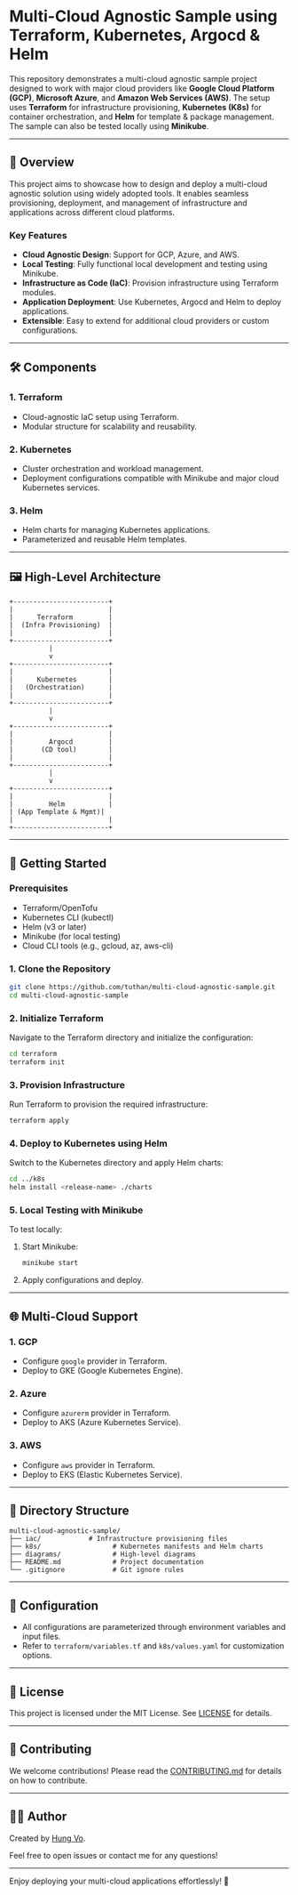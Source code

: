 # Multi-Cloud Agnostic Sample using Terraform, Kubernetes, Argocd & Helm  

This repository demonstrates a multi-cloud agnostic sample project designed to work with major cloud providers like **Google Cloud Platform (GCP)**, **Microsoft Azure**, and **Amazon Web Services (AWS)**. The setup uses **Terraform** for infrastructure provisioning, **Kubernetes (K8s)** for container orchestration, and **Helm** for template & package management. The sample can also be tested locally using **Minikube**.  

---

## 📜 **Overview**  

This project aims to showcase how to design and deploy a multi-cloud agnostic solution using widely adopted tools. It enables seamless provisioning, deployment, and management of infrastructure and applications across different cloud platforms.  

### **Key Features**  
- **Cloud Agnostic Design**: Support for GCP, Azure, and AWS.  
- **Local Testing**: Fully functional local development and testing using Minikube.  
- **Infrastructure as Code (IaC)**: Provision infrastructure using Terraform modules.  
- **Application Deployment**: Use Kubernetes, Argocd and Helm to deploy applications.  
- **Extensible**: Easy to extend for additional cloud providers or custom configurations.  

---

## 🛠️ **Components**  

### **1. Terraform**  
- Cloud-agnostic IaC setup using Terraform.  
- Modular structure for scalability and reusability.  

### **2. Kubernetes**  
- Cluster orchestration and workload management.  
- Deployment configurations compatible with Minikube and major cloud Kubernetes services.  

### **3. Helm**  
- Helm charts for managing Kubernetes applications.  
- Parameterized and reusable Helm templates.  

---

## 🖼️ **High-Level Architecture**  

```plaintext
+------------------------+
|                        |
|      Terraform         |
|  (Infra Provisioning)  |
|                        |
+------------------------+
          |
          v
+------------------------+
|                        |
|      Kubernetes        |
|   (Orchestration)      |
|                        |
+------------------------+
          |
          v
+------------------------+
|                        |
|         Argocd         |
|       (CD tool)        |
|                        |
+------------------------+
          |
          v
+------------------------+
|                        |
|         Helm           |
| (App Template & Mgmt)|
|                        |
+------------------------+
```

---

## 🚀 **Getting Started**  

### **Prerequisites**  
- Terraform/OpenTofu  
- Kubernetes CLI (kubectl)  
- Helm (v3 or later)  
- Minikube (for local testing)  
- Cloud CLI tools (e.g., gcloud, az, aws-cli)  

### **1. Clone the Repository**  
```bash
git clone https://github.com/tuthan/multi-cloud-agnostic-sample.git
cd multi-cloud-agnostic-sample
```

### **2. Initialize Terraform**  
Navigate to the Terraform directory and initialize the configuration:  
```bash
cd terraform
terraform init
```

### **3. Provision Infrastructure**  
Run Terraform to provision the required infrastructure:  
```bash
terraform apply
```

### **4. Deploy to Kubernetes using Helm**  
Switch to the Kubernetes directory and apply Helm charts:  
```bash
cd ../k8s
helm install <release-name> ./charts
```

### **5. Local Testing with Minikube**  
To test locally:  
1. Start Minikube:  
   ```bash
   minikube start
   ```
2. Apply configurations and deploy.

---

## 🌐 **Multi-Cloud Support**  

### **1. GCP**  
- Configure `google` provider in Terraform.  
- Deploy to GKE (Google Kubernetes Engine).  

### **2. Azure**  
- Configure `azurerm` provider in Terraform.  
- Deploy to AKS (Azure Kubernetes Service).  

### **3. AWS**  
- Configure `aws` provider in Terraform.  
- Deploy to EKS (Elastic Kubernetes Service).  

---

## 📁 **Directory Structure**  

```plaintext
multi-cloud-agnostic-sample/
├── iac/            # Infrastructure provisioning files
├── k8s/                  # Kubernetes manifests and Helm charts
├── diagrams/             # High-level diagrams
├── README.md             # Project documentation
└── .gitignore            # Git ignore rules
```

---

## 🔧 **Configuration**  

- All configurations are parameterized through environment variables and input files.  
- Refer to `terraform/variables.tf` and `k8s/values.yaml` for customization options.  

---

## 📄 **License**  
This project is licensed under the MIT License. See [LICENSE](LICENSE) for details.  

---

## 🤝 **Contributing**  
We welcome contributions! Please read the [CONTRIBUTING.md](CONTRIBUTING.md) for details on how to contribute.  

---

## 🧑‍💻 **Author**  
Created by [Hung Vo](https://github.com/tuthan/).  

Feel free to open issues or contact me for any questions!  

--- 

Enjoy deploying your multi-cloud applications effortlessly! 🎉